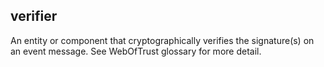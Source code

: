 ## verifier

An entity or component that cryptographically verifies the signature(s) on an event message. See WebOfTrust glossary for more detail.

